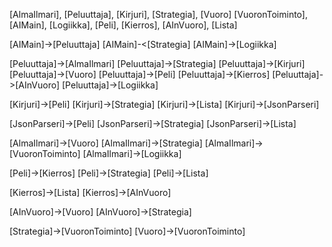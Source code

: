 [AlmaIlmari], [Peluuttaja], [Kirjuri], [Strategia], [Vuoro] [VuoronToiminto], [AIMain], [Logiikka], [Peli], [Kierros], [AInVuoro], [Lista]

[AIMain]->[Peluuttaja]
[AIMain]-<[Strategia]
[AIMain]->[Logiikka]

[Peluuttaja]->[AlmaIlmari]
[Peluuttaja]->[Strategia]
[Peluuttaja]->[Kirjuri]
[Peluuttaja]->[Vuoro]
[Peluuttaja]->[Peli]
[Peluuttaja]->[Kierros]
[Peluuttaja]->[AInVuoro]
[Peluuttaja]->[Logiikka]

[Kirjuri]->[Peli]
[Kirjuri]->[Strategia]
[Kirjuri]->[Lista]
[Kirjuri]->[JsonParseri]

[JsonParseri]->[Peli]
[JsonParseri]->[Strategia]
[JsonParseri]->[Lista]

[AlmaIlmari]->[Vuoro]
[AlmaIlmari]->[Strategia]
[AlmaIlmari]->[VuoronToiminto]
[AlmaIlmari]->[Logiikka]

[Peli]->[Kierros]
[Peli]->[Strategia]
[Peli]->[Lista]

[Kierros]->[Lista]
[Kierros]->[AInVuoro]

[AInVuoro]->[Vuoro]
[AInVuoro]->[Strategia]

[Strategia]->[VuoronToiminto]
[Vuoro]->[VuoronToiminto]
